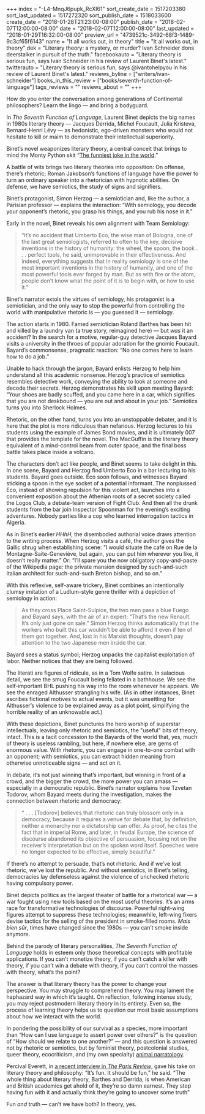 +++
index = "-L4-MnqJ6pupk_RcXI61"
sort_create_date = 1517203380
sort_last_updated = 1517272320
sort_publish_date = 1518033600
create_date = "2018-01-28T21:23:00-08:00"
publish_date = "2018-02-07T12:00:00-08:00"
date = "2018-02-07T12:00:00-08:00"
last_updated = "2018-01-29T16:32:00-08:00"
preview_url = "4739521c-3492-68f3-1489-9c3cf65f6143"
name = "It all works out, in theory"
title = "It all works out, in theory"
dek = "Literary theory: a mystery, or murder? Ivan Schneider dons deerstalker in pursuit of the truth."
facebookauto = "Literary theory is serious fun, says Ivan Schneider in his review of Laurent Binet's latest."
twitterauto = "Literary theory is serious fun, says @ivantohelpyou in his review of Laurent Binet's latest."
reviews_byline = ["writers/ivan-schneider"]
books_in_this_review = ["books/seventh-function-of-language"]
tags_reviews = ""
reviews_about = ""
+++

<p>How do you enter the conversation among generations of Continental philosophers? Learn the lingo — and bring a bodyguard. </p>

<p>In <em>The Seventh Function of Language</em>, Laurent Binet depicts the big names in 1980s literary theory — Jacques Derrida, Michel Foucault, Julia Kristeva, Bernard-Henri Lévy — as hedonistic, ego-driven monsters who would not hesitate to kill or maim to demonstrate their intellectual superiority. </p>

<p>Binet’s novel weaponizes literary theory, a central conceit that brings to mind the Monty Python skit “<a href="https://www.youtube.com/watch?v=WwbnvkMRPKM">The funniest joke in the world</a>.” </p>

<p>A battle of wits brings two literary theories into opposition: On offense, there’s rhetoric; Roman Jakobson’s functions of language have the power to turn an ordinary speaker into a rhetorician with hypnotic abilities. On defense, we have semiotics, the study of signs and signifiers. </p>

<p>Binet’s protagonist, Simon Herzog — a semiotician and, like the author, a Parisian professor — explains the interaction: “With semiology, you decode your opponent’s rhetoric, you grasp his things, and you rub his nose in it.” </p>

<p>Early in the novel, Binet reveals his own alignment with Team Semiology:</p>

<blockquote>“It’s no accident that Umberto Eco, the wise man of Bologna, one of the last great semiologists, referred to often to the key, decisive inventions in the history of humanity: the wheel, the spoon, the book . . . perfect tools, he said, unimprovable in their effectiveness. And indeed, everything suggests that in reality semiology is one of the most important inventions in the history of humanity, and one of the most powerful tools ever forged by man. But as with fire or the atom, people don’t know what the point of it is to begin with, or how to use it.”</blockquote>

<p>Binet’s narrator extols the virtues of semiology, his protagonist is a semiotician, and the only way to stop the powerful from controlling the world with manipulative rhetoric is — you guessed it — semiology. </p>

<div class="break"></div>

<p>The action starts in 1980. Famed semiotician Roland Barthes has been hit and killed by a laundry van (a true story, reimagined here) — but <em>was</em> it an accident? In the search for a motive, regular-guy detective Jacques Bayard visits a university in the throes of popular adoration for the gnomic Foucault. Bayard’s commonsense, pragmatic reaction: “No one comes here to learn how to do a job.” </p>

<p>Unable to hack through the jargon, Bayard enlists Herzog to help him understand all this academic nonsense. Herzog’s practice of semiotics resembles detective work, conveying the ability to look at someone and decode their secrets. Herzog demonstrates his skill upon meeting Bayard: “Your shoes are badly scuffed, and you came here in a car, which signifies that you are not deskbound — you are out and about in your job.” Semiotics turns you into Sherlock Holmes. </p>

<p>Rhetoric, on the other hand, turns you into an unstoppable debater, and it is here that the plot is more ridiculous than nefarious. Herzog lectures to his students using the example of James Bond movies, and it is ultimately 007 that provides the template for the novel. The MacGuffin is the literary theory equivalent of a mind-control beam from outer space, and the final boss battle takes place inside a volcano.</p>

<p>The characters don’t act like people, and Binet seems to take delight in this. In one scene, Bayard and Herzog find Umberto Eco in a bar lecturing to his students. Bayard goes outside. Eco soon follows, and witnesses Bayard sticking a spoon in the eye socket of a potential informant. The nonplussed Eco, instead of showing repulsion for this violent act, launches into a convenient exposition about the Athenian roots of a secret society called the Logos Club, a debate-team version of Fight Club. And then all the drunk students from the bar join Inspector Spoonman for the evening’s exciting adventures. Nobody parties like a cop who learned interrogation tactics in Algeria. </p>

<p>As in Binet’s earlier <em>HHhH</em>, the disembodied authorial voice draws attention to the writing process. When Herzog visits a café, the author gives the Gallic shrug when establishing scene: “I would situate the café on Rue de la Montagne-Saite-Geneviève, but again, you can put him wherever you like, it doesn’t really matter.” Or: “I’ll spare you the now obligatory copy-and-paste of the Wikipedia page: the private mansion designed by such-and-such Italian architect for such-and-such Breton bishop, and so on.” </p>

<p>With this reflexive, self-aware trickery, Binet combines an intentionally clumsy imitation of a Ludlum-style genre thriller with a depiction of semiology in action:</p>
<blockquote>As they cross Place Saint-Sulpice, the two men pass a blue Fuego and Bayard says, with the air of an expert: “That’s the new Renault. It’s only just gone on sale.” Simon Herzog thinks automatically that the workers who built this car wouldn’t be able to afford it even if ten of them got together. And, lost in his Marxist thoughts, doesn’t pay attention to the two Japanese men inside the car.</blockquote>

<p>Bayard sees a status symbol; Herzog unpacks the capitalist exploitation of labor. Neither notices that they are being followed.</p>

<p>The literati are figures of ridicule, as in a Tom Wolfe satire. In salacious detail, we see the smug Foucault being fellated in a bathhouse. We see the self-important BHL pushing his way into the room whenever he appears. We see the enraged Althusser strangling his wife. (As in other instances, Binet ascribes fictional motives to actual events, but it was unsettling for Althusser’s violence to be explained away as a plot point, simplifying the horrible reality of an unknowable act.) </p>

<p>With these depictions, Binet punctures the hero worship of superstar intellectuals, leaving only rhetoric and semiotics, the &quot;useful&quot; bits of theory, intact. This is a tacit concession to the Bayards of the world that, yes, much of theory is useless rambling, but here, if nowhere else, are gems of enormous value. With rhetoric, you can engage in one-to-one combat with an opponent; with semiotics, you can extract hidden meaning from otherwise unnoticeable signs — and act on it. </p>

<p>In debate, it’s not just winning that’s important, but winning in front of a crowd, and the bigger the crowd, the more power you can amass — especially in a democratic republic. Binet’s narrator explains how Tzvetan Todorov, whom Bayard meets during the investigation, makes the connection between rhetoric and democracy:</p>

<blockquote>“ . . . [Todorov] believes that rhetoric can truly blossom only in a democracy, because it requires a venue for debate that, by definition, neither a monarchy nor a dictatorship can offer. As proof, he cites the fact that in imperial Rome, and later, in feudal Europe, the science of discourse abandoned its objective of persuasion, focusing not on the receiver’s interpretation but on the spoken word itself. Speeches were no longer expected to be effective, simply beautiful.”</blockquote>

<p>If there’s no attempt to persuade, that’s not rhetoric. And if we’ve lost rhetoric, we’ve lost the republic. And without semiotics, in Binet’s telling, democracies lay defenseless against the violence of unchecked rhetoric having compulsory power. </p>

<p>Binet depicts politics as the largest theater of battle for a rhetorical war — a war fought using new tools based on the most useful theories. It’s an arms race for transformative technologies of discourse. Powerful right-wing figures attempt to suppress these technologies; meanwhile, left-wing fixers devise tactics for the selling of the president in smoke-filled rooms. <em>Mais bien sûr</em>, times have changed since the 1980s — you can’t smoke inside anymore.</p>

<div class="break"></div>

<p>Behind the parody of literary personalities, <em>The Seventh Function of Language</em> holds in esteem only those theoretical concepts with profitable applications. If you can’t monetize theory, if you can’t catch a killer with theory, if you can’t win a debate with theory, if you can’t control the masses with theory, what’s the point? </p>

<p>The answer is that literary theory has the power to change your perspective. You may struggle to comprehend theory. You may lament the haphazard way in which it’s taught. On reflection, following intense study, you may reject postmodern literary theory in its entirety. Even so, the process of learning theory helps us to question our most basic assumptions about how we interact with the world.</p>

<p>In pondering the possibility of our survival as a species, more important than “How can I use language to assert power over others?” is the question of “How should we relate to one another?” — and this question is answered not by rhetoric or semiotics, but by feminist theory, postcolonial studies, queer theory, ecocriticism, and (my own specialty) <a href="">animal narratology</a>. </p>

<p>Percival Everett, in <a href="https://www.theparisreview.org/interviews/6948/percival-everett-the-art-of-fiction-no-235-percival-everett">a recent interview in <em>The Paris Review</em></a>, gave his take on literary theory and philosophy: “It’s fun. It should be fun,” he said. “The whole thing about literary theory, Barthes and Derrida, is when American and British academics get ahold of it, they’re so damn earnest. They stop having fun with it and actually think they’re going to uncover some truth”</p>

<p>Fun <em>and</em> truth — can’t we have both? In theory, yes.</p>